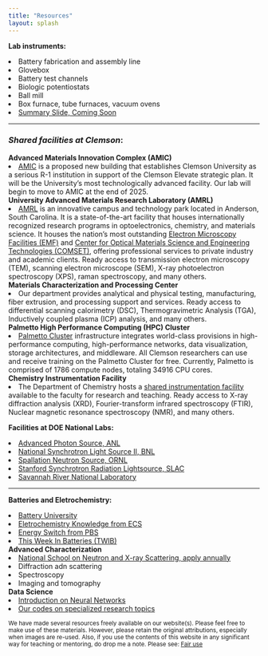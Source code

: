 ```yaml
---
title: "Resources"
layout: splash
---
```

<p>
	<b>Lab instruments:</b>
	<li>Battery fabrication and assembly line</li>
	<li>Glovebox</li>
	<li>Battery test channels</li>
	<li>Biologic potentiostats</li>
	<li>Ball mill</li>
	<li>Box furnace, tube furnaces, vacuum ovens</li>
	<li><a href="https://donghou-lab.github.io/assets/placeholder.jpg" class="image-popup">Summary Slide, Coming Soon</a></li>
</p>
<hr>

<p>
	<h3 id="shared-facilities-at-clemson"><em>Shared facilities at Clemson</em>:</h3>
	<b>Advanced Materials Innovation Complex (AMIC)</b>
	<li><a href="https://cecas.clemson.edu/amic/">AMIC</a> is a proposed new building that establishes Clemson University as a serious R-1 institution in support of the Clemson Elevate strategic plan. It will be the University’s most technologically advanced facility. Our lab will begin to move to AMIC at the end of 2025.</li>
	<b>University Advanced Materials Research Laboratory (AMRL)</b>
	<li><a href="https://www.clemson.edu/cecas/research/facilities.html">AMRL</a> is an innovative campus and technology park located in Anderson, South Carolina. It is a state-of-the-art facility that houses internationally recognized research programs in optoelectronics, chemistry, and materials science. It houses the nation’s most outstanding <a href="https://www.clemson.edu/research/division-of-research/core-facilities/emf/capabilities/index.html">Electron Microscopy Facilities (EMF)</a> and <a href="https://www.clemson.edu/centers-institutes/comset/index.html">Center for Optical Materials Science and Engineering Technologies (COMSET)</a>, offering professional services to private industry and academic clients. Ready access to transmission electron microscopy (TEM), scanning electron microscope (SEM), X-ray photoelectron spectroscopy (XPS), raman spectroscopy, and many others.</li>
	<b>Materials Characterization and Processing Center</b>
	<li>Our department provides analytical and physical testing, manufacturing, fiber extrusion, and processing support and services. Ready access to differential scanning calorimetry (DSC), Thermogravimetric Analysis (TGA), Inductively coupled plasma (ICP) analysis, and many others.</li>
	<b>Palmetto High Performance Computing (HPC) Cluster</b>
	<li><a href="https://www.palmetto.clemson.edu/palmetto/">Palmetto Cluster</a> infrastructure integrates world-class provisions in high-performance computing, high-performance networks, data visualization, storage architectures, and middleware. All Clemson researchers can use and receive training on the Palmetto Cluster for free. Currently, Palmetto is comprised of 1786 compute nodes, totaling 34916 CPU cores.</li>
	<b>Chemistry Instrumentation Facility</b>
	<li>The Department of Chemistry hosts a <a href="https://scienceweb.clemson.edu/aif/">shared instrumentation facility</a> available to the faculty for research and teaching. Ready access to X-ray diffraction analysis (XRD), Fourier-transform infrared spectroscopy (FTIR), Nuclear magnetic resonance spectroscopy (NMR), and many others.</li>
</p>

<p>
	<b>Facilities at DOE National Labs:</b>
	<li><a href="https://www.aps.anl.gov/">Advanced Photon Source, ANL</a></li>
	<li><a href="https://www.bnl.gov/nsls2/">National Synchrotron Light Source II, BNL</a></li>
	<li><a href="https://neutrons.ornl.gov/sns">Spallation Neutron Source, ORNL</a></li>
	<li><a href="https://www-ssrl.slac.stanford.edu/">Stanford Synchrotron Radiation Lightsource, SLAC</a></li>
	<li><a href="https://www.srnl.gov/">Savannah River National Laboratory</a></li>
</p>
<hr>

<p>
	<b>Batteries and Eletrochemistry:</b>
	<li><a href="https://batteryuniversity.com/articles">Battery University</a></li>
	<li><a href="https://knowledge.electrochem.org/">Eletrochemistry Knowledge from ECS</a></li>
	<li><a href="https://video.austinpbs.org/show/energy-switch/episodes/season/1/">Energy Switch from PBS</a></li>
	<li><a href="https://www.linkedin.com/newsletters/this-week-in-batteries-twib-7028855205660172288/">This Week In Batteries (TWIB)</a></li>
	<b>Advanced Characterization</b>
	<li><a href="https://www.anl.gov/education/national-school-on-neutron-and-xray-scattering">National School on Neutron and X-ray Scattering, apply annually</a></li>
	<li>Diffraction adn scattering</li>
	<li>Spectroscopy</li>
	<li>Imaging and tomography</li>
	<b>Data Science</b>
	<li><a href="https://www.youtube.com/playlist?list=PLZHQObOWTQDNU6R1_67000Dx_ZCJB-3pi">Introduction on Neural Networks</a></li>
	<li><a href="https://github.com/donghou-lab/">Our codes on specialized research topics</a></li>
</p>

<p><small> We have made several resources freely available on our website(s). Please feel free to make use of these materials. However, please retain the original attributions, especially when images are re-used. Also, if you use the contents of this website in any significant way for teaching or mentoring, do drop me a note. Please see: <a href="http://en.wikipedia.org/wiki/Fair_use">Fair use</a></small></p>